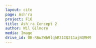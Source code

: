 ```yaml
---
layout: cite
page: Ash'ra
project: F16
title: Ash'ra Concept 2
author: Wil Gilmore
media: Image
drive_id: 0B-R6wZWb9lqhR21IQ211ajNQMHM
---
```


